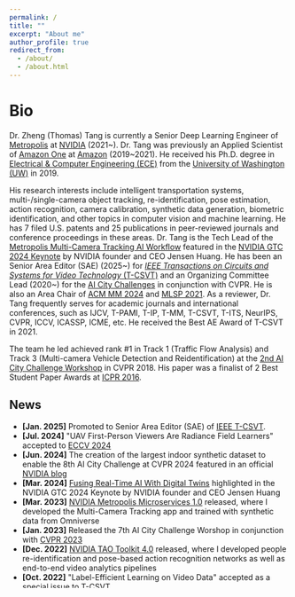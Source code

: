 ```yaml
---
permalink: /
title: ""
excerpt: "About me"
author_profile: true
redirect_from: 
  - /about/
  - /about.html
---
```

# <i class="fa fa-cog fa-spin fa-fw"></i> Bio #

Dr. Zheng (Thomas) Tang is currently a Senior Deep Learning Engineer of [Metropolis](https://www.nvidia.com/en-us/autonomous-machines/intelligent-video-analytics-platform/) at [NVIDIA](https://www.nvidia.com/en-us/) (2021~). Dr. Tang was previously an Applied Scientist of [Amazon One](https://one.amazon.com/) at [Amazon](https://www.amazon.com/) (2019~2021). He received his Ph.D. degree in [Electrical & Computer Engineering (ECE)](https://www.ece.uw.edu/) from the [University of Washington (UW)](http://www.washington.edu/) in 2019. 

His research interests include intelligent transportation systems, multi-/single-camera object tracking, re-identification, pose estimation, action recognition, camera calibration, synthetic data generation, biometric identification, and other topics in computer vision and machine learning. He has 7 filed U.S. patents and 25 publications in peer-reviewed journals and conference proceedings in these areas. Dr. Tang is the Tech Lead of the [Metropolis Multi-Camera Tracking AI Workflow](https://www.nvidia.com/en-us/ai-data-science/ai-workflows/multi-camera-tracking/) featured in the [NVIDIA GTC 2024 Keynote](https://www.nvidia.com/gtc/keynote/) by NVIDIA founder and CEO Jensen Huang. He has been an Senior Area Editor (SAE) (2025~) for [<i>IEEE Transactions on Circuits and Systems for Video Technology</i> (T-CSVT)](https://ieeexplore.ieee.org/xpl/RecentIssue.jsp?punumber=76) and an Organizing Committee Lead (2020~) for the [AI City Challenges](https://www.aicitychallenge.org/) in conjunction with CVPR. He is also an Area Chair of <a href="https://2024.acmmm.org/">ACM MM 2024</a> and <a href="https://2021.ieeemlsp.org/">MLSP 2021</a>. As a reviewer, Dr. Tang frequently serves for academic journals and international conferences, such as IJCV, T-PAMI, T-IP, T-MM, T-CSVT, T-ITS, NeurIPS, CVPR, ICCV, ICASSP, ICME, etc. He received the Best AE Award of T-CSVT in 2021. 

The team he led achieved rank #1 in Track 1 (Traffic Flow Analysis) and Track 3 (Multi-camera Vehicle Detection and Reidentification) at the [2nd AI City Challenge Workshop](https://www.aicitychallenge.org/2018-ai-city-challenge/) in CVPR 2018. His paper was a finalist of 2 Best Student Paper Awards at [ICPR 2016](https://iapr.org/archives/icpr2016/site.1.html). 


## <i class="fa fa-fw fa-rss "></i> News ##

<ul style="width: auto; height: 300px; overflow: auto">

  <li> <b>[Jan. 2025]</b> Promoted to Senior Area Editor (SAE) of <a href="https://ieeexplore.ieee.org/xpl/RecentIssue.jsp?punumber=76">IEEE T-CSVT</a>.</li>

  <li> <b>[Jul. 2024]</b> "UAV First-Person Viewers Are Radiance Field Learners" accepted to <a href="https://eccv.ecva.net/">ECCV 2024</a></li>

  <li> <b>[Jun. 2024]</b> The creation of the largest indoor synthetic dataset to enable the 8th AI City Challenge at CVPR 2024 featured in an official <a href="https://blogs.nvidia.com/blog/ai-city-challenge-omniverse-cvpr/">NVIDIA blog</a></li>

  <li> <b>[Mar. 2024]</b> <a href="https://blogs.nvidia.com/blog/ai-digital-twins-industrial-automation-demo/">Fusing Real-Time AI With Digital Twins</a> highlighted in the NVIDIA GTC 2024 Keynote by NVIDIA founder and CEO Jensen Huang</li>
  
  <li> <b>[Mar. 2023]</b> <a href="https://developer.nvidia.com/metropolis-microservices">NVIDIA Metropolis Microservices 1.0</a> released, where I developed the Multi-Camera Tracking app and trained with synthetic data from Omniverse</li>
  
  <li> <b>[Jan. 2023]</b> Released the 7th AI City Challenge Worshop in conjunction with <a href="https://cvpr2022.thecvf.com/">CVPR 2023</a></li>
  
  <li> <b>[Dec. 2022]</b> <a href="https://developer.nvidia.com/tao-toolkit">NVIDIA TAO Toolkit 4.0</a> released, where I developed people re-identification and pose-based action recognition networks as well as end-to-end video analytics pipelines</li> 
  
  <li> <b>[Oct. 2022]</b> "Label-Efficient Learning on Video Data" accepted as a special issue to <a href="https://ieee-cas.org/files/ieeecass/2022-12/TCSVT-Special%20Issue%20on%20Label-Efficient%20Learning%20on%20Video%20Data.pdf">T-CSVT</a></li> 
  
  <li> <b>[Feb. 2022]</b> Received the Best AE Award of <a href="https://ieeexplore.ieee.org/xpl/RecentIssue.jsp?punumber=76">T-CSVT</a> for 2021</li> 
  
  <li> <b>[Jan. 2022]</b> Released the 6th AI City Challenge Worshop in conjunction with <a href="https://cvpr2022.thecvf.com/">CVPR 2022</a></li> 
  
  <li> <b>[Oct. 2021]</b> Served as an Area Chair of <a href="https://2021.ieeemlsp.org/">MLSP 2021</a></li> 
  
  <li> <b>[May 2021]</b> Started a new job at NVIDIA joining the <a href="https://www.nvidia.com/en-us/autonomous-machines/intelligent-video-analytics-platform/">Metropolis</a> team</li> 
  
  <li> <b>[Jan. 2021]</b> Released the 5th AI City Challenge Workshop in conjunction with <a href="http://cvpr2021.thecvf.com/">CVPR 2021</a></li>
  
  <li> <b>[Dec. 2020]</b> Joined the Editorial Board of <a href="https://ieeexplore.ieee.org/xpl/RecentIssue.jsp?punumber=76">T-CSVT</a> (Impact Factor: 5.859) as an Associate Editor (AE)</li>
  
  <li> <b>[Sep. 2020]</b> <a href="https://blog.aboutamazon.com/innovation/introducing-amazon-one-a-new-innovation-to-make-everyday-activities-effortless">Amazon One</a> launched, where I worked at the research team and filed two U.S. patents</li>
  
  <li> <b>[May 2020]</b> Source code of "PAMTRI: Pose-Aware Multi-Task Learning for Vehicle Re-Identification Using Highly Randomized Synthetic Data" (ICCV 2019) released on <a href="https://github.com/NVlabs/PAMTRI">GitHub</a></li>

  <li> <b>[Jan. 2020]</b> Released the 4th AI City Challenge Worshop in conjunction with <a href="http://cvpr2020.thecvf.com/">CVPR 2020</a></li>

  <li> <b>[Jul. 2019]</b> "PAMTRI: Pose-Aware Multi-Task Learning for Vehicle Re-Identification Using Highly Randomized Synthetic Data" accepted to <a href="http://iccv2019.thecvf.com/">ICCV 2019</a></li>

  <li> <b>[Jun. 2019]</b> Graduated with a Ph.D. degree in ECE from UW</li>

  <li> <b>[Feb. 2019]</b> "CityFlow: A City-Scale Benchmark for Multi-Target Multi-Camera Vehicle Tracking and Re-Identification" accepted to <a href="http://cvpr2019.thecvf.com/">CVPR 2019</a> (<a href="https://youtu.be/fzJe8M2y1s0">Oral</a>)</li>

  <li> <b>[Jun. 2018]</b> Achieved rank #1 in Track 1: Traffic Flow Analysis (<a href="https://youtu.be/_i4numqiv7Y">Demo</a>) and Track 3: Multi-camera Vehicle Detection and Reidentification (<a href="https://youtu.be/Jlvh_KxHl40">Demo</a>) of the <a href="https://www.aicitychallenge.org/2018-ai-city-challenge/">2nd AI City Challenge Workshop</a> in <a href="http://cvpr2018.thecvf.com/">CVPR 2018</a></li> 

  <li> <b>[Jun. 2018]</b> "Joint Multi-View People Tracking and Pose Estimation for 3D Scene Reconstruction" accepted to <a href="http://www.icme2018.org/">ICME 2018</a> (Oral)</li> 

  <li> <b>[Aug. 2017]</b> Selected as the winner of Track 2: AI City Applications (<a href="https://youtu.be/QA0Iek4tR0k">Demo</a>) at the 1st AI City Challenge Workshop in <a href="http://cse.stfx.ca/~smartworld/2017/smartworld/index.php">SmartWorld 2017</a></li> 

  <li> <b>[May 2017]</b> "Online-Learning-Based Human Tracking Across Non-Overlapping Cameras" accepted to <a href="http://tcsvt.polito.it/">T-CSVT</a></li> 

  <li> <b>[Dec. 2016]</b> "Camera Self-Calibration from Tracking of Moving Persons" selected as a finalist of 2 Best Student Paper Awards at <a href="https://iapr.org/archives/icpr2016/site.1.html">ICPR 2016</a></li>
  
  <li> <b>[Dec. 2015]</b> "Multiple-Kernel Adaptive Segmentation and Tracking (MAST) for Robust Object Tracking" accepted to <a href="http://www.icme2018.org/">ICASSP 2016</a> (Oral)</li>

  <li> <b>[Jun. 2014]</b> Graduated with a B.Sc. (Eng.) degree from the Joint Programme between BUPT and QMUL with First Class Honours</li>
</ul>

<script type='text/javascript' id='clustrmaps' src='//cdn.clustrmaps.com/map_v2.js?cl=2d78ad&w=a&t=n&d=i6Cg2uwoVYtktTxLJzeGkQjg7ICgXupw_nf4-TfxTF4&co=ffffff'></script>
